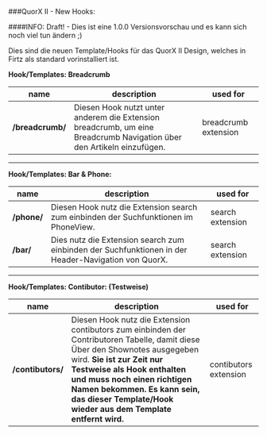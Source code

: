 ###QuorX II - New Hooks:

####INFO: Draft! - Dies ist eine 1.0.0 Versionsvorschau und es kann sich noch viel tun ändern ;)

Dies sind die neuen Template/Hooks für das QuorX II Design, welches in Firtz als standard vorinstalliert ist. 

**Hook/Templates: Breadcrumb**

name | description | used for
------------ | ------------- | ------------- 
**/breadcrumb/** | Diesen Hook nutzt unter anderem die Extension breadcrumb, um eine Breadcrumb Navigation über den Artikeln einzufügen. | breadcrumb extension


*****


**Hook/Templates: Bar & Phone:**

name | description | used for
------------ | ------------- | ------------- 
**/phone/** | Diesen Hook nutz die Extension search zum einbinden der Suchfunktionen im PhoneView. | search extension
**/bar/** | Dies nutz die Extension search zum einbinden der Suchfunktionen in der Header-Navigation von QuorX. | search extension



*****


**Hook/Templates: Contibutor: (Testweise)**

name | description | used for
------------ | ------------- | ------------- 
**/contibutors/** | Diesen Hook nutz die Extension contibutors zum einbinden der Contributoren Tabelle, damit diese Über den Shownotes ausgegeben wird. **Sie ist zur Zeit nur Testweise als Hook enthalten und muss noch einen richtigen Namen bekommen. Es kann sein, das dieser Template/Hook wieder aus dem Template entfernt wird.** | contibutors extension
